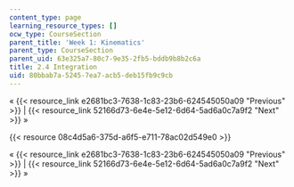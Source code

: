 ```yaml
---
content_type: page
learning_resource_types: []
ocw_type: CourseSection
parent_title: 'Week 1: Kinematics'
parent_type: CourseSection
parent_uid: 63e325a7-80c7-9e35-2fb5-bddb9b8b2c6a
title: 2.4 Integration
uid: 80bbab7a-5245-7ea7-acb5-deb15fb9c9cb
---
```


« {{< resource_link e2681bc3-7638-1c83-23b6-624545050a09 "Previous" >}} | {{< resource_link 52166d73-6e4e-5e12-6d64-5ad6a0c7a9f2 "Next" >}} »

{{< resource 08c4d5a6-375d-a6f5-e711-78ac02d549e0 >}}

« {{< resource_link e2681bc3-7638-1c83-23b6-624545050a09 "Previous" >}} | {{< resource_link 52166d73-6e4e-5e12-6d64-5ad6a0c7a9f2 "Next" >}} »